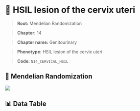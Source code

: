 # 🧪 HSIL lesion of the cervix uteri

> **Root:** Mendelian Randomization

> **Chapter:** 14  

> **Chapter name:** Genitourinary

> **Phenotype:** HSIL lesion of the cervix uteri  

> **Code:** `N14_CERVICAL_HSIL`

## 🧬 Mendelian Randomization  

<img src="/MR/Figures/Forward/N14_CERVICAL_HSIL.png"/>

## 📊 Data Table

<CsvTableMRF src="/MR_Data/Forward/N14_CERVICAL_HSIL.csv"/>
